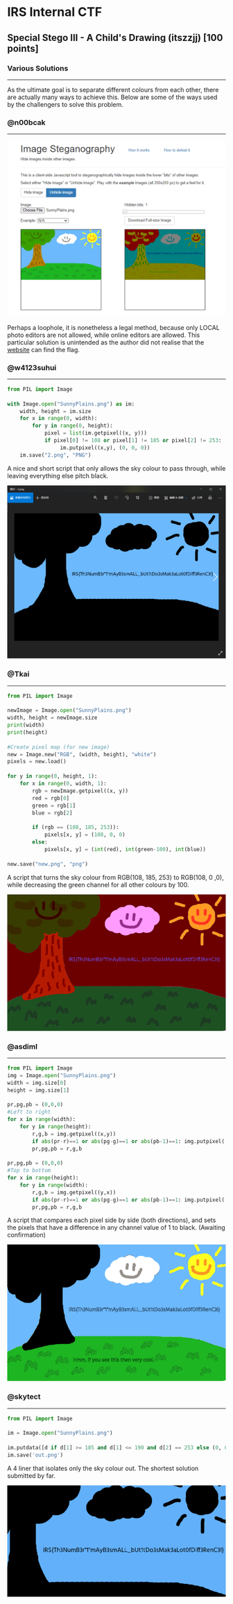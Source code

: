 # IRS Internal CTF

## Special Stego III - A Child's Drawing (itszzjj) [100 points]

### Various Solutions 

_____

As the ultimate goal is to separate different colours from each other, there are actually many ways to achieve this. Below are some of the ways used by the challengers to solve this problem.

### @n00bcak

___

![incoherency](images/incoherency.png)

Perhaps a loophole, it is nonetheless a legal method, because only LOCAL photo editors are not allowed, while online editors are allowed. This particular solution is unintended as the author did not realise that the [website](https://incoherency.co.uk/image-steganography/) can find the flag.



### @w4123suhui

_____

```python
from PIL import Image

with Image.open("SunnyPlains.png") as im:
    width, height = im.size
    for x in range(0, width):
        for y in range(0, height):
            pixel = list(im.getpixel((x, y)))
            if pixel[0] != 108 or pixel[1] != 185 or pixel[2] != 253:
                 im.putpixel((x,y), (0, 0, 0))
    im.save("2.png", "PNG")
```

A nice and short script that only allows the sky colour to pass through, while leaving everything else pitch black.

![zq](images/zq.png)



### @Tkai

_____

```python
from PIL import Image

newImage = Image.open("SunnyPlains.png")
width, height = newImage.size
print(width)
print(height)

#Create pixel map (for new image)
new = Image.new("RGB", (width, height), "white")
pixels = new.load()

for y in range(0, height, 1):
    for x in range(0, width, 1):
        rgb = newImage.getpixel((x, y))
        red = rgb[0]
        green = rgb[1]
        blue = rgb[2]

        if (rgb == (108, 185, 253)):
            pixels[x, y] = (108, 0, 0)
        else:
            pixels[x, y] = (int(red), int(green-100), int(blue))

new.save("new.png", "png")
```

A script that turns the sky colour from RGB(108, 185, 253) to RGB(108, 0 ,0), while decreasing the green channel for all other colours by 100.

![tk](images/tk.png)



### @asdiml

______

```python
from PIL import Image
img = Image.open("SunnyPlains.png")
width = img.size[0]
height = img.size[1]

pr,pg,pb = (0,0,0)
#Left to right
for x in range(width):
    for y in range(height):
        r,g,b = img.getpixel((x,y))
        if abs(pr-r)==1 or abs(pg-g)==1 or abs(pb-1)==1: img.putpixel((x,y),(0,0,0))
        pr,pg,pb = r,g,b

pr,pg,pb = (0,0,0)
#Top to bottom
for x in range(height):
    for y in range(width):
        r,g,b = img.getpixel((y,x))
        if abs(pr-r)==1 or abs(pg-g)==1 or abs(pb-1)==1: img.putpixel((y,x),(0,0,0))
        pr,pg,pb = r,g,b
```

A script that compares each pixel side by side (both directions), and sets the pixels that have a difference in any channel value of 1 to black. (Awaiting confirmation)

![as](images/as.png)



### @skytect

________

```python
from PIL import Image

im = Image.open("SunnyPlains.png")

im.putdata([d if d[1] >= 185 and d[1] <= 190 and d[2] == 253 else (0, 0, 0) for d in im.getdata()])
im.save('out.png')
```

A 4 liner that isolates only the sky colour out. The shortest solution submitted by far.

![sk](images/sk.png)